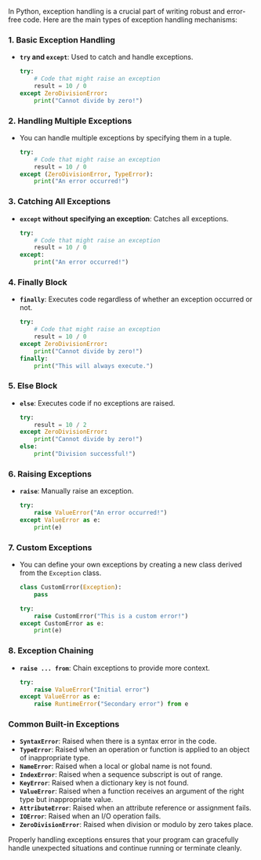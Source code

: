 In Python, exception handling is a crucial part of writing robust and error-free code. Here are the main types of exception handling mechanisms:

### 1. **Basic Exception Handling**
- **`try` and `except`**: Used to catch and handle exceptions.
  ```python
  try:
      # Code that might raise an exception
      result = 10 / 0
  except ZeroDivisionError:
      print("Cannot divide by zero!")
  ```

### 2. **Handling Multiple Exceptions**
- You can handle multiple exceptions by specifying them in a tuple.
  ```python
  try:
      # Code that might raise an exception
      result = 10 / 0
  except (ZeroDivisionError, TypeError):
      print("An error occurred!")
  ```

### 3. **Catching All Exceptions**
- **`except` without specifying an exception**: Catches all exceptions.
  ```python
  try:
      # Code that might raise an exception
      result = 10 / 0
  except:
      print("An error occurred!")
  ```

### 4. **Finally Block**
- **`finally`**: Executes code regardless of whether an exception occurred or not.
  ```python
  try:
      # Code that might raise an exception
      result = 10 / 0
  except ZeroDivisionError:
      print("Cannot divide by zero!")
  finally:
      print("This will always execute.")
  ```

### 5. **Else Block**
- **`else`**: Executes code if no exceptions are raised.
  ```python
  try:
      result = 10 / 2
  except ZeroDivisionError:
      print("Cannot divide by zero!")
  else:
      print("Division successful!")
  ```

### 6. **Raising Exceptions**
- **`raise`**: Manually raise an exception.
  ```python
  try:
      raise ValueError("An error occurred!")
  except ValueError as e:
      print(e)
  ```

### 7. **Custom Exceptions**
- You can define your own exceptions by creating a new class derived from the `Exception` class.
  ```python
  class CustomError(Exception):
      pass

  try:
      raise CustomError("This is a custom error!")
  except CustomError as e:
      print(e)
  ```

### 8. **Exception Chaining**
- **`raise ... from`**: Chain exceptions to provide more context.
  ```python
  try:
      raise ValueError("Initial error")
  except ValueError as e:
      raise RuntimeError("Secondary error") from e
  ```

### Common Built-in Exceptions
- **`SyntaxError`**: Raised when there is a syntax error in the code.
- **`TypeError`**: Raised when an operation or function is applied to an object of inappropriate type.
- **`NameError`**: Raised when a local or global name is not found.
- **`IndexError`**: Raised when a sequence subscript is out of range.
- **`KeyError`**: Raised when a dictionary key is not found.
- **`ValueError`**: Raised when a function receives an argument of the right type but inappropriate value.
- **`AttributeError`**: Raised when an attribute reference or assignment fails.
- **`IOError`**: Raised when an I/O operation fails.
- **`ZeroDivisionError`**: Raised when division or modulo by zero takes place.

Properly handling exceptions ensures that your program can gracefully handle unexpected situations and continue running or terminate cleanly.